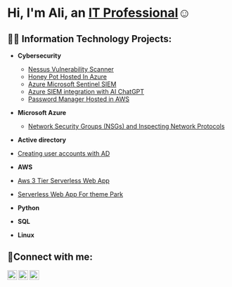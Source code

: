 <h1>Hi, I'm Ali, an <a href="https://linkedin.com/in/Josh">IT Professional</a>☺</h1>

<h2>👨‍💻 Information Technology Projects:</h2>

- <b>Cybersecurity</b>
  - [Nessus Vulnerability Scanner](https://github.com/ali0999109/nessus)
  - [Honey Pot Hosted In Azure](https://github.com/ali0999109/Honeypot)
  - [Azure Microsoft Sentinel SIEM](https://github.com/ali0999109/Microsoft)
  - [Azure SIEM integration with AI ChatGPT](https://github.com/ali0999109/chatgpt)
  - [Password Manager Hosted in AWS](https://github.com/ali0999109/Password)
- <b>Microsoft Azure</b>
  - [Network Security Groups (NSGs) and Inspecting Network Protocols](https://github.com/ali0999109/configure-ad)
 
 -  <b>Active directory</b>
 - [Creating user accounts with AD](https://github.com/ali0999109/New-users)
 
- <b>AWS</b>
- [Aws 3 Tier Serverless Web App](https://github.com/ali0999109/amplify)
- [Serverless Web App For theme Park](https://github.com/ali0999109/Themepark)

- <b>Python</b>

- <b>SQL</b>

- <b>Linux</b>

             
 

<h2>🤳Connect with me:</h2>


[<img align="left" alt="Josh | Twitter" width="22px" src="https://cdn.jsdelivr.net/npm/simple-icons@v3/icons/twitter.svg" />][twitter]
[<img align="left" alt="Josh | LinkedIn" width="22px" src="https://cdn.jsdelivr.net/npm/simple-icons@v3/icons/linkedin.svg" />][linkedin]
[<img align="left" alt="Josh | Instagram" width="22px" src="https://cdn.jsdelivr.net/npm/simple-icons@v3/icons/instagram.svg" />][instagram]

[twitter]: https://twitter.com/Josh
[instagram]: https://www.instagram.com/Josh
[linkedin]: https://linkedin.com/in/Josh
